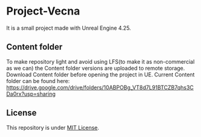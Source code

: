 # Project-Vecna

It is a small project made with Unreal Engine 4.25.

## Content folder
To make repository light and avoid using LFS(to make it as non-commercial as we can) the Content folder versions are uploaded to remote storage.
Download Content folder before opening the project in UE.
Current Content folder can be found here:
https://drive.google.com/drive/folders/10ABPOBg_VT8d7L91BTCZB7qhs3CDa0rx?usp=sharing

## License

This repository is under [MIT License]().
